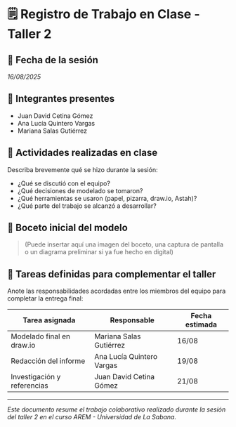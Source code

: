 # 🗒️ Registro de Trabajo en Clase - Taller 2

## 📆 Fecha de la sesión
_16/08/2025_

## 👥 Integrantes presentes
- Juan David Cetina Gómez
- Ana Lucía Quintero Vargas
- Mariana Salas Gutiérrez

## 🧠 Actividades realizadas en clase

Describa brevemente qué se hizo durante la sesión:

- ¿Qué se discutió con el equipo?
- ¿Qué decisiones de modelado se tomaron?
- ¿Qué herramientas se usaron (papel, pizarra, draw.io, Astah)?
- ¿Qué parte del trabajo se alcanzó a desarrollar?

## 🧩 Boceto inicial del modelo

> (Puede insertar aquí una imagen del boceto, una captura de pantalla o un diagrama preliminar si ya fue hecho en digital)

## 🔁 Tareas definidas para complementar el taller

Anote las responsabilidades acordadas entre los miembros del equipo para completar la entrega final:

| Tarea asignada | Responsable | Fecha estimada |
|----------------|-------------|----------------|
| Modelado final en draw.io | Mariana Salas Gutiérrez | 16/08 |
| Redacción del informe     | Ana Lucía Quintero Vargas | 19/08 |
| Investigación y referencias | Juan David Cetina Gómez | 21/08 |

---

_Este documento resume el trabajo colaborativo realizado durante la sesión del taller 2 en el curso AREM - Universidad de La Sabana._
